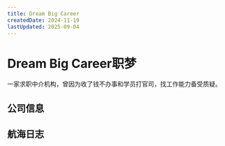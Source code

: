 ```yaml
---
title: Dream Big Career
createdDate: 2024-11-19
lastUpdated: 2025-09-04
---
```

# Dream Big Career职梦

一家求职中介机构，曾因为收了钱不办事和学员打官司，找工作能力备受质疑。

## 公司信息

<StaffingCompanyTable companyJsonFileName="dream-big-career"/>


## 航海日志
